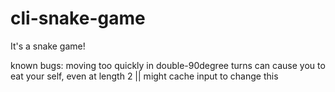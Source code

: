 # cli-snake-game
It's a snake game!

known bugs:
  moving too quickly in double-90degree turns can cause you to eat your self, even at length 2 || might cache input to change this
  
